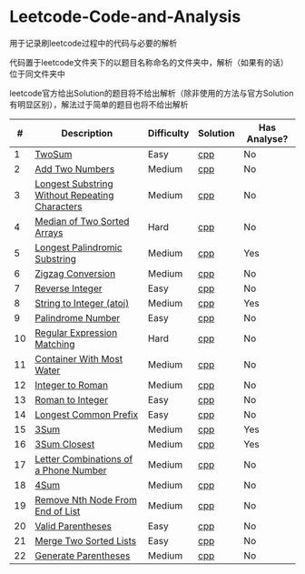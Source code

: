 # Leetcode-Code-and-Analysis
用于记录刷leetcode过程中的代码与必要的解析

代码置于leetcode文件夹下的以题目名称命名的文件夹中，解析（如果有的话）位于同文件夹中

leetcode官方给出Solution的题目将不给出解析（除非使用的方法与官方Solution有明显区别），解法过于简单的题目也将不给出解析

|#|Description|Difficulty|Solution|Has Analyse?|
|--|-----------|---------|--------|----------|
|1|[TwoSum](https://leetcode.com/problems/two-sum/)|Easy|[cpp](https://github.com/chAngeZhaoZhanBo/Leetcode-Code-and-Proof/tree/master/leetcode/Two%20Sum)|No|
|2|[Add Two Numbers](https://leetcode.com/problems/add-two-numbers/)|Medium|[cpp](https://github.com/chAngeZhaoZhanBo/Leetcode-Code-and-Proof/tree/master/leetcode/Add%20Two%20Numbers)|No|
|3|[Longest Substring Without Repeating Characters](https://leetcode.com/problems/longest-substring-without-repeating-characters/)|Medium|[cpp](https://github.com/chAngeZhaoZhanBo/Leetcode-Code-and-Proof/tree/master/leetcode/Longest%20Substring%20Without%20Repeating%20Characters)|No|
|4|[Median of Two Sorted Arrays](https://leetcode.com/problems/median-of-two-sorted-arrays/)|Hard|[cpp](https://github.com/chAngeZhaoZhanBo/Leetcode-Code-and-Proof/tree/master/leetcode/Median%20of%20Two%20Sorted%20Arrays)|No|
|5|[Longest Palindromic Substring](https://leetcode.com/problems/longest-palindromic-substring/)|Medium|[cpp](https://github.com/chAngeZhaoZhanBo/Leetcode-Code-and-Proof/tree/master/leetcode/Longest%20Palindromic%20Substring)|Yes|
|6|[Zigzag Conversion](https://leetcode.com/problems/zigzag-conversion/)|Medium|[cpp](https://github.com/chAngeZhaoZhanBo/Leetcode-Code-and-Proof/tree/master/leetcode/ZigZag%20Conversion)|No|
|7|[Reverse Integer](https://leetcode.com/problems/reverse-integer/)|Easy|[cpp](https://github.com/chAngeZhaoZhanBo/Leetcode-Code-and-Proof/tree/master/leetcode/Reverse%20Integer)|No|
|8|[String to Integer (atoi)](https://leetcode.com/problems/string-to-integer-atoi/)|Medium|[cpp](https://github.com/chAngeZhaoZhanBo/Leetcode-Code-and-Proof/tree/master/leetcode/String%20to%20Integer%20(atoi))|Yes|
|9|[Palindrome Number](https://leetcode.com/problems/palindrome-number/)|Easy|[cpp](https://github.com/chAngeZhaoZhanBo/Leetcode-Code-and-Analyse/tree/master/leetcode/Palindrome%20Number)|No|
|10|[Regular Expression Matching](https://leetcode.com/problems/regular-expression-matching/)|Hard|[cpp](https://github.com/chAngeZhaoZhanBo/Leetcode-Code-and-Analyse/tree/master/leetcode/Regular%20Expression%20Matching)|No|
|11|[Container With Most Water](https://leetcode.com/problems/container-with-most-water/)|Medium|[cpp](https://github.com/chAngeZhaoZhanBo/Leetcode-Code-and-Analyse/tree/master/leetcode/Container%20With%20Most%20Water)|No|
|12|[Integer to Roman](https://leetcode.com/problems/integer-to-roman/)|Medium|[cpp](https://github.com/chAngeZhaoZhanBo/Leetcode-Code-and-Analyse/tree/master/leetcode/Integer%20to%20Roman)|No|
|13|[Roman to Integer](https://leetcode.com/problems/roman-to-integer/)|Easy|[cpp](https://github.com/chAngeZhaoZhanBo/Leetcode-Code-and-Analysis/tree/master/leetcode/Roman%20to%20Integer)|No|
|14|[Longest Common Prefix](https://leetcode.com/problems/longest-common-prefix/)|Easy|[cpp](https://github.com/chAngeZhaoZhanBo/Leetcode-Code-and-Analysis/tree/master/leetcode/Longest%20Common%20Prefix)|No|
|15|[3Sum](https://leetcode.com/problems/3sum/)|Medium|[cpp](https://github.com/chAngeZhaoZhanBo/Leetcode-Code-and-Analysis/tree/master/leetcode/3Sum)|Yes|
|16|[3Sum Closest](https://leetcode.com/problems/3sum-closest/)|Medium|[cpp](https://github.com/chAngeZhaoZhanBo/Leetcode-Code-and-Analysis/tree/master/leetcode/3Sum%20Closest)|Yes|
|17|[Letter Combinations of a Phone Number](https://leetcode.com/problems/letter-combinations-of-a-phone-number/)|Medium|[cpp](https://github.com/chAngeZhaoZhanBo/Leetcode-Code-and-Analysis/tree/master/leetcode/Letter%20Combinations%20of%20a%20Phone%20Number)|No|
|18|[4Sum](https://leetcode.com/problems/4sum/)|Medium|[cpp](https://github.com/chAngeZhaoZhanBo/Leetcode-Code-and-Analysis/tree/master/leetcode/4Sum)|No|
|19|[Remove Nth Node From End of List](https://leetcode.com/problems/remove-nth-node-from-end-of-list/)|Medium|[cpp](https://github.com/chAngeZhaoZhanBo/Leetcode-Code-and-Analysis/tree/master/leetcode/Remove%20Nth%20Node%20From%20End%20of%20List)|No|
|20|[Valid Parentheses](https://leetcode.com/problems/valid-parentheses/)|Easy|[cpp](https://github.com/chAngeZhaoZhanBo/Leetcode-Code-and-Analysis/tree/master/leetcode/Valid%20Parentheses)|No|
|21|[Merge Two Sorted Lists](https://leetcode.com/problems/merge-two-sorted-lists/)|Easy|[cpp](https://github.com/chAngeZhaoZhanBo/Leetcode-Code-and-Analysis/tree/master/leetcode/Merge%20Two%20Sorted%20Lists)|No|
|22|[Generate Parentheses](https://leetcode.com/problems/generate-parentheses/)|Medium|[cpp](https://github.com/chAngeZhaoZhanBo/Leetcode-Code-and-Analysis/tree/master/leetcode/Generate%20Parentheses)|No|
